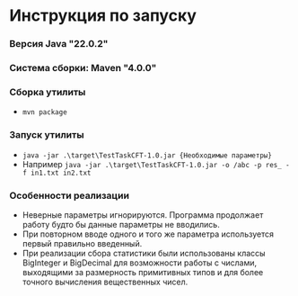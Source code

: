 # Инструкция по запуску
### Версия Java "22.0.2"
### Система сборки: Maven "4.0.0"
### Сборка утилиты
* `mvn package`
### Запуск утилиты
* `java -jar .\target\TestTaskCFT-1.0.jar {Необходимые параметры}`
* Например `java -jar .\target\TestTaskCFT-1.0.jar -o /abc -p res_ -f in1.txt in2.txt`
### Особенности реализации
* Неверные параметры игнорируются. Программа продолжает работу будто бы данные параметры не вводились.
* При повторном вводе одного и того же параметра используется первый правильно введенный.
* При реализации сбора статистики были использованы классы BigInteger и BigDecimal для возможности работы с числами, выходящими за размерность примитивных типов и для более точного вычисления вещественных чисел.
